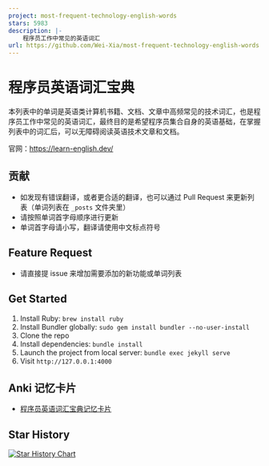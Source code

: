```yaml
---
project: most-frequent-technology-english-words
stars: 5983
description: |-
    程序员工作中常见的英语词汇
url: https://github.com/Wei-Xia/most-frequent-technology-english-words
---
```


# 程序员英语词汇宝典

本列表中的单词是英语类计算机书籍、文档、文章中高频常见的技术词汇，也是程序员工作中常见的英语词汇，最终目的是希望程序员集合自身的英语基础，在掌握列表中的词汇后，可以无障碍阅读英语技术文章和文档。

官网：https://learn-english.dev/

## 贡献

- 如发现有错误翻译，或者更合适的翻译，也可以通过 Pull Request 来更新列表（单词列表在 `_posts` 文件夹里）
- 请按照单词首字母顺序进行更新
- 单词首字母请小写，翻译请使用中文标点符号

## Feature Request

- 请直接提 issue 来增加需要添加的新功能或单词列表

## Get Started

1. Install Ruby: `brew install ruby`
2. Install Bundler globally: `sudo gem install bundler --no-user-install`
3. Clone the repo
4. Install dependencies: `bundle install`
5. Launch the project from local server: `bundle exec jekyll serve`
6. Visit `http://127.0.0.1:4000`

## Anki 记忆卡片

- [程序员英语词汇宝典记忆卡片](most-frequent-technology-english-words.apkg)

## Star History

[![Star History Chart](https://api.star-history.com/svg?repos=Wei-Xia/most-frequent-technology-english-words&type=Date)](https://star-history.com/#Wei-Xia/most-frequent-technology-english-words&Date)


